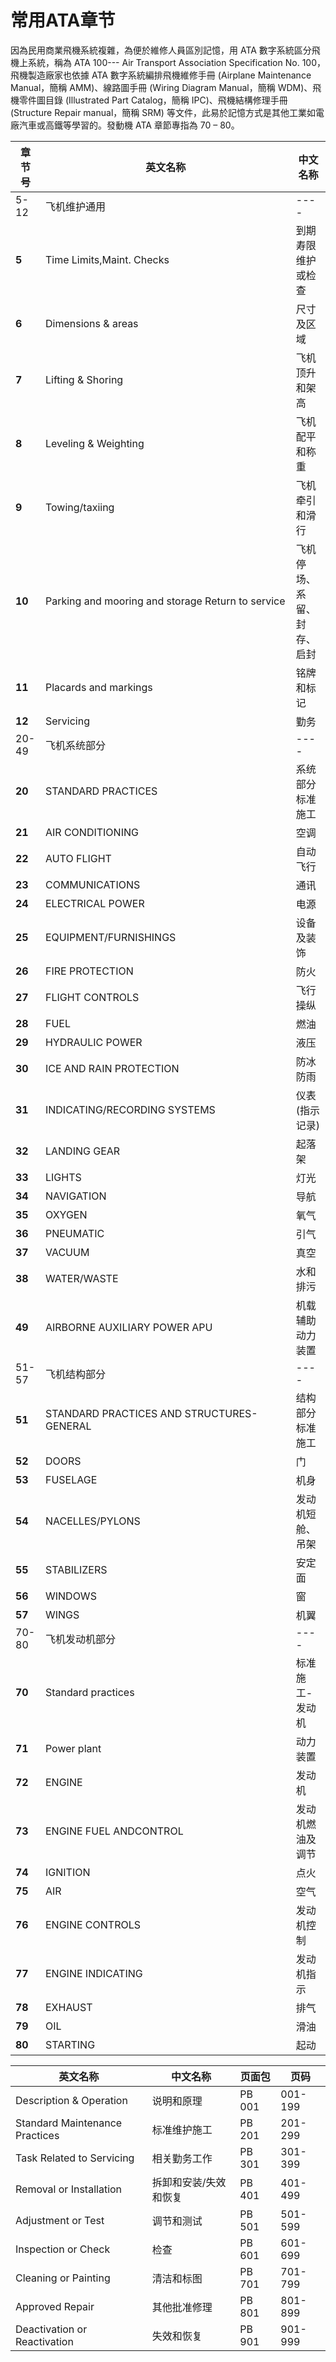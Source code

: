 # 常用ATA章节

因為民用商業飛機系統複雜，為便於維修人員區別記憶，用 ATA 數字系統區分飛機上系統，稱為 ATA 100--- Air Transport Association Specification No. 100，飛機製造廠家也依據 ATA 數字系統編排飛機維修手冊 (Airplane Maintenance Manual，簡稱 AMM)、線路圖手冊 (Wiring Diagram Manual，簡稱 WDM)、飛機零件圖目錄 (Illustrated Part Catalog，簡稱 IPC)、飛機結構修理手冊 (Structure Repair manual，簡稱 SRM) 等文件，此易於記憶方式是其他工業如電廠汽車或高鐵等學習的。發動機 ATA 章節專指為 70 – 80。

| 章节号  | 英文名称           | 中文名称        |
| -----  | -------           | -------        |
| 5-12 | 飞机维护通用           | ----        |
| **5**  | Time Limits,Maint. Checks | 到期寿限维护或检查 |
| **6** | Dimensions & areas | 尺寸及区域 |
| **7** |	Lifting & Shoring | 飞机顶升和架高 |
| **8** |	Leveling & Weighting | 飞机配平和称重 |
| **9** |	Towing/taxiing | 飞机牵引和滑行 |
| **10** |	Parking and mooring and storage Return to service | 飞机停场、系留、封存、启封 |
| **11** |	Placards and markings  | 铭牌和标记 |
| **12** |	Servicing  | 勤务 |
| 20-49 | 飞机系统部分           | ----        |
| **20** | STANDARD PRACTICES | 系统部分标准施工 |
| **21** | AIR CONDITIONING | 空调 |
| **22** | AUTO FLIGHT  | 自动飞行 |
| **23** | COMMUNICATIONS | 通讯 |
| **24** |  ELECTRICAL POWER | 电源 |
| **25**  |  EQUIPMENT/FURNISHINGS | 设备及装饰 |
| **26**  |  FIRE  PROTECTION | 防火 |
| **27**  |  FLIGHT CONTROLS  | 飞行操纵 |
| **28**   | FUEL |  燃油   |
| **29**   | HYDRAULIC POWER  | 液压 |
| **30**   | ICE  AND  RAIN PROTECTION  | 防冰防雨 |
| **31**  |  INDICATING/RECORDING SYSTEMS |  仪表(指示记录) |
| **32**  |  LANDING GEAR  | 起落架 |
| **33**  |  LIGHTS |  灯光 |
| **34**  |  NAVIGATION  | 导航   |
| **35**  |  OXYGEN |  氧气 |
| **36**  |  PNEUMATIC |  引气   |
| **37**  |  VACUUM  | 真空 |
| **38** |   WATER/WASTE  | 水和排污 |
| **49**   | AIRBORNE AUXILIARY POWER APU  | 机载辅助动力装置 |
| 51-57 | 飞机结构部分           | ----        |
| **51**   | STANDARD PRACTICES AND STRUCTURES-GENERAL |  结构部分标准施工 |
| **52**   | DOORS |  门 |
| **53**  |  FUSELAGE |  机身   |
| **54**   | NACELLES/PYLONS  | 发动机短舱、吊架 |
| **55**  |  STABILIZERS  | 安定面   |
| **56** |   WINDOWS |  窗 |
| **57**  |  WINGS |  机翼 |
| 70-80 | 飞机发动机部分           | ----        |
| **70**  |  Standard practices  |  标准施工-发动机 |
| **71**  |  Power plant  |  动力装置 |
| **72**  |  ENGINE |  发动机 |
| **73**   | ENGINE FUEL ANDCONTROL |  发动机燃油及调节 |
| **74**  |  IGNITION  | 点火 |
| **75**  |  AIR |  空气 |
| **76**  |  ENGINE CONTROLS |  发动机控制 |
| **77**  |  ENGINE INDICATING |  发动机指示 |
| **78**   | EXHAUST | 排气 |
| **79**  |  OIL |  滑油   |
| **80**  |  STARTING |  起动 |

| 英文名称 | 中文名称 | 页面包 | 页码 |
| ------ | ------- | ----- | ---- |
| Description & Operation | 说明和原理 | PB 001 | 001-199 |
| Standard Maintenance Practices | 标准维护施工 | PB 201 | 201-299 |
| Task Related to Servicing | 相关勤务工作 | PB 301 | 301-399 |
| Removal or Installation | 拆卸和安装/失效和恢复 | PB 401 | 401-499 |
| Adjustment or Test | 调节和测试 | PB 501 | 501-599 |
| Inspection or Check | 检查 | PB 601 | 601-699 |
| Cleaning or Painting | 清洁和标图 | PB 701 | 701-799 |
| Approved Repair | 其他批准修理 | PB 801 | 801-899 |
| Deactivation or Reactivation | 失效和恢复 | PB 901 | 901-999  |
